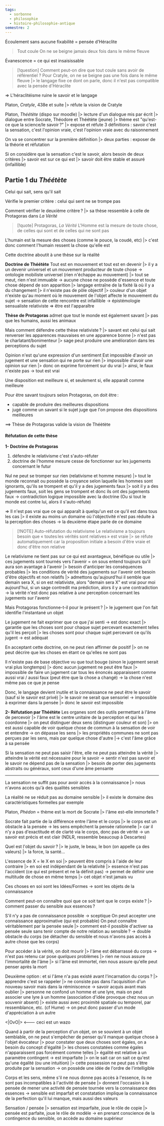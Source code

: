 ```yaml
---
tags:
  - sorbonne
  - philosophie
  - histoire-philosophie-antique
semestre: 2
---
```

Écoulement sans aucune fixabilité = pensée d'Héraclite 
>Tout coule
>On ne se beigne jamais deux fois dans le même fleuve

Évanescence = ce qui est insaisissable

> [!question] Comment peut-on dire que tout coule sans avoir de référentiel ?
> Pour Cratyle, on ne se beigne pas une fois dans le même fleuve
> |> le langage fixe ce dont on parle, donc il n'est pas compatible avec la pensée d'Héraclite

=> L'héraclitéisme ruine le savoir et le langage

Platon, _Cratyle_, 438e et suite
|> réfute la vision de Cratyle

Platon, _Théétète_ (dispo sur moodle)
|> lecture d'un dialogue mis par écrit
|> dialogue entre Socrate, Théodore et Théétète (jeune)
|> thème est "qu'est-ce que la science/le savoir ?"
|> expose et réfute 3 définitions : savoir c'est la sensation, c'est l'opinion vraie, c'est l'opinion vraie avec du raisonnement

On va se concentrer sur la première définition
|> deux parties : exposer de la théorie et réfutation

Si on considère que la sensation c'est le savoir, alors besoin de deux critères
|> savoir est sur ce qui est
|> savoir doit être stable et assuré (infaillible)
## Partie 1 du _Théétète_
Celui qui sait, sens qu'il sait

Vérifie le premier critère : celui qui sent ne se trompe pas

Comment vérifier le deuxième critère ?
|> sa thèse ressemble à celle de Protagoras dans _La Vérité_

> [!quote] Protagoras, _La Vérité_
> L'Homme est la mesure de toute chose, de celles qui sont et de celles qui ne sont pas

L'humain est la mesure des choses (comme le pouce, la coudé, etc)
|> c'est donc comment l'humain ressent la chose qu'elle est

Cette doctrine aboutit à une thèse sur la réalité

**Doctrine de Théétète**
Tout est en mouvement et tout est en devenir
|> il y a un devenir universel et un mouvement producteur de toute chose
-> ontologie mobiliste universel (rien n'échappe au mouvement)
|> tout se meut, rien n'est immuable
-> aucune chose ne possède d'essence et toute chose dépend de son apparition
|> langage entraîne de la fixité là où il y a du changement
|> il n'existe pas de pôle objectif
|> couleur d'un objet n'existe qu'au moment où le mouvement de l'objet affecte le mouvement du sujet -> sensation de cette rencontre est infaillible
-> épistémologie sensualiste relativiste
=> être est l'apparaître

**Thèse de Protagoras** admet que tout le monde est également savant
|> pas que les humains, aussi les animaux

Mais comment défendre cette thèse relativiste ?
|> savant est celui qui sait renverser les apparences mauvaises en une apparence bonne
|> n'est pas le charlatant/bonimenteur
|> sage peut produire une amélioration dans les perceptions du sujet

Opinion n'est qu'une expression d'un sentiment
Est impossible d'avoir un jugement et une sensation qui ne porte sur rien
|> impossible d'avoir une opinion sur rien
|> donc on exprime forcément sur du vrai
|> ainsi, le faux n'existe pas
-> tout est vrai

Une disposition est meilleure si, et seulement si, elle apparaît comme meilleure

Pour être savant toujours selon Protagoras, on doit être :
- capable de produire des meilleures dispositions
- jugé comme un savant si le sujet juge que l'on propose des dispositions meilleures

==> Thèse de Protagoras valide la vision de Théètète
#### Réfutation de cette thèse
**1- Doctrine de Protagoras**
1. défendre le relativisme c'est s'auto-réfuter
2. doctrine de l'homme mesure cesse de fonctionner sur les jugements concernant le futur

Nul ne peut se tromper sur rien (relativisme et homme mesure)
|> tout le monde reconnait ou possède la croyance selon laquelle les hommes sont ignorants, qu'ils se trompent et qu'il y a des jugements faux
|> soit il y a des jugements faux, soit les gens se trompent et donc ils ont des jugements faux
-> contradiction logique impossible avec la doctrine
(Ou si tout le monde est contre lui, alors il s'auto-réfute)

=> Il n'est pas vrai que ce qui apparaît à quelqu'un est ce qu'il est dans tous les cas
|> il existe au moins un domaine où l'objectivité n'est pas réduite à la perception des choses
-> la deuxième étape parle de ce domaine

> [!NOTE] Auto-réfutation du relativisme
> Le relativisme a toujours besoin que « toutes les vérités sont relatives » est vraie
> |> se réfute automatiquement car la proposition initiale a besoin d'être vraie et donc d'être non relative

Le relativisme ne tient pas sur ce qui est avantageux, bénéfique ou utile
|> ces jugements sont tournés vers l'avenir = on sous entend toujours qu'il aura son avantage à l'avenir
|> besoin d'anticiper les conséquences probables
|> les conditions de vérité des jugements sur l'avenir ont besoin d'être objectifs et non relatifs 
|> admettons qu'aujourd'hui il semble que demain sera X, si on est relativiste, alors "demain sera X" est vrai pour moi aujourd'hui, si un sage contredit ma prédiction, alors il y a une contradiction
-> la vérité n'est donc pas relative à *une* perception concernant les jugements sur l'avenir

Mais Protagoras fonctionne-t-il pour le présent ?
|> le jugement que l'on fait identifie l'instantané un objet

Le jugement ne fait exprimer que ce que j'ai senti -> est donc exact
|> garantie que les choses sont pour chaque sujet percevant exactement telles qu'il les perçoit
|> les choses sont pour chaque sujet percevant ce qu'ils jugent -> est adéquat

En acceptant cette doctrine, on ne peut rien affirmer de positif
|> on ne peut décrire que les choses en étant ce qu'elles ne sont pas

Il n'existe pas de base objective vu que tout bouge (sinon le jugement serait vrai plus longtemps)
|> donc aucun jugement ne peut être faux
|> impossible de faire un jugement car tous les énoncés apparaissent comme aussi vrai / aussi faux (peut être que la chose a changé)
-> la chose n'est même pas ce que je pense

Donc, le langage devient inutile et la connaissance ne peut être le savoir (sauf si le savoir est privé)
|> le savoir ne serait que sensoriel -> impossible à exprimer dans la pensée
|> donc le savoir est impossible

**2- Réfutation par Théétète**
Les organes sont des outils permettant à l'âme de percevoir
|> l'âme est le centre unitaire de la perception et qui les coordonne
|> on peut distinguer deux sens (distinguer couleur et son)
|> on est aussi capable de voir quelque chose de commun à la sensation de voir et entendre
-> on dépasse les sens
|> les propriétés communes ne sont pas perçues par les sens, mais par quelque chose d'autre 
|-> c'est l'âme grâce à sa pensée

Si la sensation ne peut pas saisir l'être, elle ne peut pas atteindre la vérité
|> atteindre la vérité est nécessaire pour le savoir
-> sentir n'est pas savoir et le savoir ne dépend pas de la sensation
|> besoin de porter des jugements abstraits ou généraux, sont ceux d'une âme pensante

---

La sensation ne suffit pas pour avoir accès à la connaissance
|> nous n'avons accès qu'à des qualités sensibles

La réalité ne se réduit pas au domaine sensible
|> il existe le domaine des caractéristiques formelles par exemple

Platon, _Phédon_ = thème est la mort de Socrate
|> l'âme est-elle immortelle ?

Socrate fait partie de la différence entre l'âme et le corps
|> le corps est un obstacle à la pensée -> les sens empêchent la pensée rationnelle
|> car il n'y a pas d'exactitude et de clarté via le corps, donc pas de vérité -> un savoir est précis et est clair (NDLR, ressemble beaucoup à Descartes)

Quel est l'objet du savoir ?
|> le juste, le beau, le bon (on appelle ça des valeurs)
|> la force, la santé...

L'essence de X = le X en soi
|> peuvent être compris à l'aide de leur contraire
|> en soi est indépendant de la relativité
|> essence n'est pas l'accident (ce qui est présent et ne la définit pas)
-> permet de définir une multitude de chose en même temps
|> cet objet n'est jamais vu

Ces choses en soi sont les Idées/Formes
-> sont les objets de la connaissance

Comment peut-on connaître quoi que ce soit tant que le corps existe ?
|> comment passer du sensible aux essences ?

S'il n'y a pas de connaissance possible -> sceptique
On peut accepter une connaissance approximative (qui est probable)
On peut connaître véritablement par la pensée seule
|> comment est-il possible d'activer sa pensée seule sans tenir compte de notre relation au sensible ?
-> double obstacle du corps (se détacher du sensible et nous n'avons pas accès à autre chose que les corps)

Pour accéder à la vérité, on doit mourir
|> l'âme est débarrassé du corps
-> n'est pas retenu car pose *quelques* problèmes
|> rien ne nous assure l'immortalité de l'âme
|> si l'âme est immortel, rien nous assure qu'elle peut penser après la mort

Deuxième option : et si l'âme n'a pas existé avant l'incarnation du corps ?
|> apprendre c'est se rappeler
|> ne consiste pas dans l'acquisition d'un nouveau savoir mais dans la réminiscence -> savoir acquis avant mais oublier
|> personne ne confond un homme et une lyre, mais on peut associer une lyre à un homme (association d'idée provoque chez nous un souvenir absent)
|> existe aussi avec proximité spatiale ou temporel, par ressemblance, etc. (cf Hume)
-> on peut donc passer d'un mode d'appréciation à un autre

<|OvO|> <--- ceci est un wazo

Quand à partir de la perception d'un objet, on se souvient à un objet semblable, on ne peut s'empêcher de penser qu'il manque quelque chose à l'objet évocateur
|> pour constater que deux choses sont égales, on a besoin du concept d'égalité
|> les choses constatées comme égales n'apparaissent pas forcément comme telles
|> égalité est relative à un paramètre contingent -> est imparfaite
|> on le sait car on sait ce qu'est qu'une égalité (ou une intuition)
|> cette possession ne peut pas s'être produite par la sensation
-> on possède une idée de l'ordre de l'intelligible

Corps et les sens, même s'il ne nous donne pas accès à l'essence, ils ne sont pas incompatibles à l'activité de pensée
|> donnent l'occasion à la pensée de mener une activité de pensée tournée vers la connaissance des essences
-> sensible est imparfait et constatation implique la connaissance de la perfection qu'il lui manque, mais aussi des valeurs

Sensation / pensée
|> sensation est imparfaite, joue le rôle de copie
|> pensée est parfaite, joue le rôle de modèle
-> en prenant conscience de la contingence du sensible, on accède au domaine supérieur